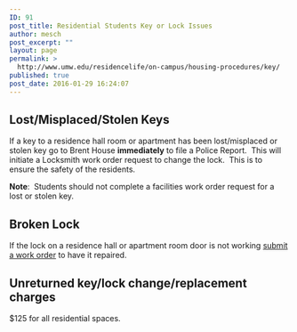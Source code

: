 ```yaml
---
ID: 91
post_title: Residential Students Key or Lock Issues
author: mesch
post_excerpt: ""
layout: page
permalink: >
  http://www.umw.edu/residencelife/on-campus/housing-procedures/key/
published: true
post_date: 2016-01-29 16:24:07
---
```

<h2>Lost/Misplaced/Stolen Keys</h2>
If a key to a residence hall room or apartment has been lost/misplaced or stolen key go to Brent House <strong>immediately</strong> to file a Police Report.  This will initiate a Locksmith work order request to change the lock.  This is to ensure the safety of the residents.

<strong>Note</strong>:  Students should not complete a facilities work order request for a lost or stolen key.
<h2>Broken Lock</h2>
If the lock on a residence hall or apartment room door is not working <a href="https://banner.umw.edu/ssomanager/c/SSB?pkg=umw_work_order.p_create_work_order">submit a work order</a> to have it repaired.
<h2>Unreturned key/lock change/replacement charges</h2>
$125 for all residential spaces.